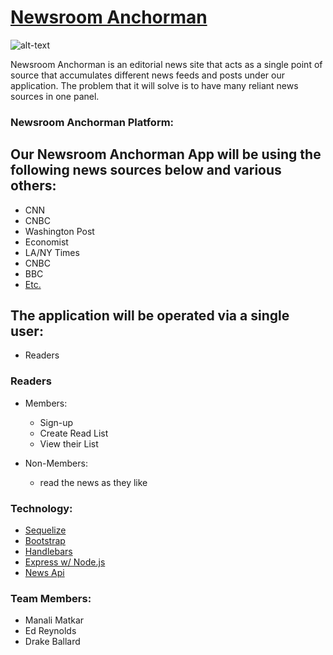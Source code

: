# [Newsroom Anchorman](https://calm-wildwood-45974.herokuapp.com/)
![alt-text](https://s-media-cache-ak0.pinimg.com/236x/56/ae/a6/56aea68427d0fed65b0753f9bd080610.jpg)

Newsroom Anchorman is an editorial news site that acts as a single point of source that accumulates different news feeds and posts under our application. The problem that it will solve is to have many reliant news sources in one panel.

### Newsroom Anchorman Platform:


## Our Newsroom Anchorman App will be using the following news sources below and various others:
  - CNN
  - CNBC
  - Washington Post
  - Economist
  - LA/NY Times
  - CNBC
  - BBC
  - [Etc.](https://newsapi.org/sources)


## The application will be operated via a single user:
  - Readers


### Readers
 - Members:
    - Sign-up
    - Create Read List
    - View their List

-  Non-Members:
    - read the news as they like

### Technology:
- [Sequelize](http://docs.sequelizejs.com/en/v3/)
- [Bootstrap](http://getbootstrap.com/)
- [Handlebars](http://handlebarsjs.com/)
- [Express w/ Node.js](http://expressjs.com/)
- [News Api](https://newsapi.org/)

### Team Members:
- Manali Matkar
- Ed Reynolds
- Drake Ballard
